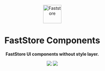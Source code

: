 <p align="center">
  <a href="https://faststore.dev">
    <img alt="Faststore" src="../ui/static/logo.png" width="60" />
  </a>
</p>
<h1 align="center">
  FastStore Components
</h1>
<p align="center">
  <strong>
  FastStore UI components without style layer.
  </strong>
</p>

<div style="display: flex; justify-content: center; width: 100%">
  <a href="https://www.npmjs.com/package/@faststore-b2b/components" style="padding: 0px 2px 0px 0px">
    <img src="https://badge.fury.io/js/%40faststore%2Fui.svg" />
  </a>
  <a href="https://bundlephobia.com/package/@faststore-b2b/components" style="padding: 0px 0px 0px 2px">
    <img src="https://badgen.net/bundlephobia/dependency-count/@faststore-b2b/components" />
  </a>
</div>
